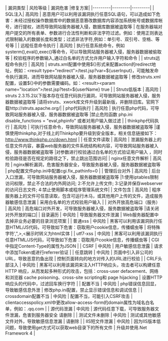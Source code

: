 
| 漏洞类型 | 风险等级 | 漏洞危害 |修复方案|
|---------|---------|---------|
| SQL注入| 高风险 | 恶意用户可以利用该漏洞执行任意SQL语句，可以造成如下危害：未经过授权操作数据库中的数据恶意篡改数据库内容添加系统帐号或数据库帐号，进行提权，进而导致网站服务器被入侵，数据库数据被盗取等 | 在服务器端对用户提交的所有表单、参数进行合法性判断和非法字符过滤。例如：使用正则表达式限制输入的数据长度和类型；过滤非法字符,例如：单引号、双引号、空格、等号等 |
| 远程任意命令执行 | 高风险 | 执行任意系统命令，例如systerm(),eval(),exec()等命令，可以导致网站服务器被入侵，服务器数据被偷取等 | 校验程序的参数输入,通过白名单的方式允许用户输入字符和命令 |
| struts远程命令执行 | 高风险 | struts.xml配置中使用${}形式来配置action的redirect地址，例如：<result type="redirect">/test.jsp?var=${userInput}</result>，可能触发命令执行漏洞，进而导致网站服务器被入侵，服务器数据被盗取等 | 修改struts.xml配置，设置${}中的参数需要编码。如：<result><param name="location">/test.jsp?test=${userName} </param><param name="encode">true</param></result> |
| Struts低版本	 | 高风险 | 	struts 2.3.15.2以下版本存在任意代码执行漏洞，可导致网站服务器被入侵，服务器数据被盗取等 |请将struts、xwork库文件升级到最新版，并删除旧库。官网下载http://struts.apache.org/|
| php代码执行 | 高风险 | 执行任意php代码，可导致网站服务器被入侵，服务器数据被盗取等 |禁止危险函数 php.ini disable_functions = "eval,phpinfo" 或者对用户输入做过滤 |
| thinkphp代码执行 | 高风险 | 	可执行任意命令，导致网站服务器被入侵，服务器数据被盗取等 |谨慎使用thinkphp,对于线上的Thinkphp要升级到安全版本，相关信息链接如下：http://www.thinkphp.cn/down.html |
| 任意文件读取 | 高风险 | 泄漏服务器上的任意文件内容，暴露web服务器的文件系统结构和内容，可导致网站服务器被入侵，服务器数据被盗取等 |对参数进行校验通过白名单的方式验证用户输入 ，同时检验路径是否在规定的路径之下，禁止跳出范围访问|
| nginx任意文件解析 | 高风险 | 	nginx解析漏洞，危害服务器安全，导致服务器被入侵，服务器数据被盗取等 | php配置文件php.ini中配置cgi.fix_pathinfo=0 |
| 管理后台对外 | 高风险 | 后台入口泄漏，可导致网站服务器被入侵，服务器数据被盗取等 |1:使用iptables限制访问权限，禁止不合法的内外网访问; 2:不允许上传文件; 3:记录并保存webserver的访问日志文件; 4:禁止使用脚本或程序管理系统文件|
| 文件包含 | 高风险 | 程序服务器上的文件可任意读取，包含可运行木马，或其他用户上传的文件，造成服务器敏感信息泄漏 | 采用白名单的方式校验用户输入 |
| 对外开放高危端口（服务） | 高风险 | 高危端口对外开发，可导致服务器被入侵，服务数据被盗取等 |请关闭对外开放的端口|
| 目录遍历 | 中风险 | 导致服务器文件泄漏	| Web服务器配置中去掉非业务必要的目录浏览项案 |
| 普通xss	| 中风险	| 黑客可以利用该漏洞执行任意HTML/JS代码，可导致如下危害：窃取用户cookie信息，传播蠕虫等	| 将特殊字符',",>,<展示时转义为html实体 |
| utf7-xss	| 中风险	| 黑客可以利用该漏洞执行任意HTML/JS代码，可导致如下危害：窃取用户cookie信息，传播蠕虫等	| CGI中指定Content-Type的属性为JSON |
| CSRF | 中风险 | 用户敏感信息泄露	| 请求中添加Token或进行referrer验证 |
| 任意跳转 | 中风险 | 页面中引入非公司的URL，导致恶意钓鱼出现 | 控制页面转向的地方对传入的URL进行校验 |
| CRLF头部注入	| 中风险	| 黑客可以利用该漏洞来注入HTTP响应头，攻击者可以构建任意 HTTP 响应，从而发起多种形式的攻击，包括：cross-user defacement、网络和浏览器 cache poisoning、cross-site scripting和 page hijacking	| 设置HTTP响应头的代码中，过滤回车换行字符 |
| 配置不当	| 中风险	| php错误信息回显，导致敏感信息外泄	| 修改php.ini配置，禁止显示错误信息和调试信息 |
| crossdomain配置不当	| 中风险	| 配置不当，可能引入CSRF攻击	| clientaccesspolicy.xml中更改allow-access-form的domain属性为域名白名单，例如：.qq.com |
| 源代码泄漏	| 中风险 |	源代码任意下载，可导致服务器文件泄漏，危害到服务器安全	请删除 |
| 测试文件未删除	| 中风险 |	测试或其他敏感文件对外，导致敏感信息泄漏	| 请删除 |
| IIS短文件泄漏	| 中风险	| 因为IIS版本低问题，导致使用get方式可以获取web目录下的所有文件	| 升级并使用.Net Framework 4 |